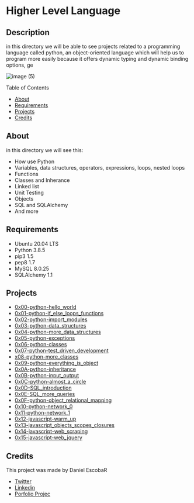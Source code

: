 <h1> Higher Level Language </h1>
<h2> Description </h2>
<p>in this directory we will be able to see projects related to a programming language called python, an object-oriented language which will help us to program more easily because it offers dynamic typing and dynamic binding options, ge</p>

![image (5)](https://user-images.githubusercontent.com/70924466/175791915-6ce4fde4-c7ef-4301-aeb2-d69790a71089.png)


Table of Contents
* [About](#About)
* [Requirements](#Requirements)
* [Projects](#Projects)
* [Credits](#Credits)

<h2 name="About"> About </h2>
in this directory we will see this:

* How use Python
* Variables, data structures, operators, expressions, loops, nested loops
* Functions
* Classes and Inherance
* Linked list
* Unit Testing
* Objects
* SQL and SQLAlchemy
* And more

<h2 name="Requirements"> Requirements </h2>

* Ubuntu 20.04 LTS
* Python 3.8.5
* pip3 1.5
* pep8 1.7
* MySQL 8.0.25
* SQLAlchemy 1.1

<h2 name="Projects"> Projects </h2>

* <a href="https://github.com/dantereto/holbertonschool-higher_level_programming/tree/master/0x00-python-hello_world">0x00-python-hello_world</a>
* <a href="https://github.com/dantereto/holbertonschool-higher_level_programming/tree/master/0x01-python-if_else_loops_functions">0x01-python-if_else_loops_functions</a>
* <a href="https://github.com/dantereto/holbertonschool-higher_level_programming/tree/master/0x02-python-import_modules">0x02-python-import_modules</a>
* <a href="https://github.com/dantereto/holbertonschool-higher_level_programming/tree/master/0x03-python-data_structures">0x03-python-data_structures</a>
* <a href="https://github.com/dantereto/holbertonschool-higher_level_programming/tree/master/0x04-python-more_data_structures">0x04-python-more_data_structures</a>
* <a href="https://github.com/dantereto/holbertonschool-higher_level_programming/tree/master/0x05-python-exceptions">0x05-python-exceptions</a>
* <a href="https://github.com/dantereto/holbertonschool-higher_level_programming/tree/master/0x06-python-classes">0x06-python-classes</a>
* <a href="https://github.com/dantereto/holbertonschool-higher_level_programming/tree/master/0x07-python-test_driven_development">0x07-python-test_driven_development</a>
* <a href="https://github.com/dantereto/holbertonschool-higher_level_programming/tree/master/0x08-python-more_classes">x08-python-more_classes</a>
* <a href="https://github.com/dantereto/holbertonschool-higher_level_programming/tree/master/0x09-python-everything_is_object">0x09-python-everything_is_object</a>
* <a href="https://github.com/dantereto/holbertonschool-higher_level_programming/tree/master/0x0A-python-inheritance">0x0A-python-inheritance</a>
* <a href="https://github.com/dantereto/holbertonschool-higher_level_programming/tree/master/0x0B-python-input_output">0x0B-python-input_output</a>
* <a href="https://github.com/dantereto/holbertonschool-higher_level_programming/tree/master/0x0C-python-almost_a_circle">0x0C-python-almost_a_circle</a>
* <a href="https://github.com/dantereto/holbertonschool-higher_level_programming/tree/master/0x0D-SQL_introduction">0x0D-SQL_introduction</a>
* <a href="https://github.com/dantereto/holbertonschool-higher_level_programming/tree/master/0x0E-SQL_more_queries">0x0E-SQL_more_queries</a>
* <a href="https://github.com/dantereto/holbertonschool-higher_level_programming/tree/master/0x0F-python-object_relational_mapping">0x0F-python-object_relational_mapping</a>
* <a href="https://github.com/dantereto/holbertonschool-higher_level_programming/tree/master/0x10-python-network_0">0x10-python-network_0</a>
* <a href="https://github.com/dantereto/holbertonschool-higher_level_programming/tree/master/0x11-python-network_1">0x11-python-network_1</a>
* <a href="https://github.com/dantereto/holbertonschool-higher_level_programming/tree/master/0x12-javascript-warm_up">0x12-javascript-warm_up</a>
* <a href="https://github.com/dantereto/holbertonschool-higher_level_programming/tree/master/0x13-javascript_objects_scopes_closures">0x13-javascript_objects_scopes_closures</a>
* <a href="https://github.com/dantereto/holbertonschool-higher_level_programming/tree/master/0x14-javascript-web_scraping">0x14-javascript-web_scraping</a>
* <a href="https://github.com/dantereto/holbertonschool-higher_level_programming/tree/master/0x15-javascript-web_jquery">0x15-javascript-web_jquery</a>

<h2 name="Credits"> Credits </h2>
<p>This project was made by Daniel EscobaR</p>

* <a href="https://twitter.com/Danielf05128222">Twitter</a>
* <a href="https://www.linkedin.com/in/daniel-felipe-escobar-chavez-7823881b6/">Linkedin</a>
* <a href="https://github.com/capolaniaq/Turitrav">Porfolio Projec</a>
